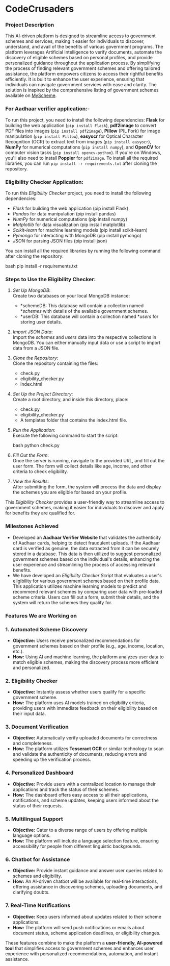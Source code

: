 # CodeCrusaders

### **Project Description**

This AI-driven platform is designed to streamline access to government schemes and services, making it easier for individuals to discover, understand, and avail of the benefits of various government programs. The platform leverages Artificial Intelligence to verify documents, automate the discovery of eligible schemes based on personal profiles, and provide personalized guidance throughout the application process. By simplifying the process of finding relevant government schemes and offering tailored assistance, the platform empowers citizens to access their rightful benefits efficiently. It is built to enhance the user experience, ensuring that individuals can navigate government services with ease and clarity. The solution is inspired by the comprehensive listing of government schemes available on [MyScheme](https://www.myscheme.gov.in/).

### For Aadhaar verifier application:-

To run this project, you need to install the following dependencies: **Flask** for building the web application (`pip install Flask`), **pdf2image** to convert PDF files into images (`pip install pdf2image`), **Pillow** (PIL Fork) for image manipulation (`pip install Pillow`), **easyocr** for Optical Character Recognition (OCR) to extract text from images (`pip install easyocr`), **NumPy** for numerical computations (`pip install numpy`), and **OpenCV** for computer vision tasks (`pip install opencv-python`). If you're on Windows, you'll also need to install **Poppler** for `pdf2image`. To install all the required libraries, you can run `pip install -r requirements.txt` after cloning the repository.

### Eligibility Checker Application:

To run this *Eligibility Checker* project, you need to install the following dependencies:  
- *Flask* for building the web application (pip install Flask)  
- *Pandas* for data manipulation (pip install pandas)  
- *NumPy* for numerical computations (pip install numpy)  
- *Matplotlib* for data visualization (pip install matplotlib)  
- *Scikit-learn* for machine learning models (pip install scikit-learn)  
- *Pymongo* for interacting with MongoDB (pip install pymongo)  
- *JSON* for parsing JSON files (pip install json)

You can install all the required libraries by running the following command after cloning the repository:

bash
pip install -r requirements.txt

### Steps to Use the Eligibility Checker:

1. *Set Up MongoDB*:  
   Create two databases on your local MongoDB instance:  
   - *schemeDB: This database will contain a collection named **schemes* with details of the available government schemes.  
   - *userDB: This database will contain a collection named **users* for storing user details.

2. *Import JSON Data*:  
   Import the *schemes* and *users* data into the respective collections in MongoDB. You can either manually input data or use a script to import data from a JSON file.

3. *Clone the Repository*:  
   Clone the repository containing the files:
   - check.py
   - eligibility_checker.py
   - index.html
   
4. *Set Up the Project Directory*:  
   Create a root directory, and inside this directory, place:
   - check.py
   - eligibility_checker.py  
   - A templates folder that contains the index.html file.

5. *Run the Application*:  
   Execute the following command to start the script:
   
   bash
   python check.py
   

6. *Fill Out the Form*:  
   Once the server is running, navigate to the provided URL, and fill out the user form. The form will collect details like age, income, and other criteria to check eligibility.

7. *View the Results*:  
   After submitting the form, the system will process the data and display the schemes you are eligible for based on your profile.

This *Eligibility Checker* provides a user-friendly way to streamline access to government schemes, making it easier for individuals to discover and apply for benefits they are qualified for.

### Milestones Achieved

- Developed an **Aadhaar Verifier Website** that validates the authenticity of Aadhaar cards, helping to detect fraudulent uploads. If the Aadhaar card is verified as genuine, the data extracted from it can be securely stored in a database. This data is then utilized to suggest personalized government schemes based on the individual's details, enhancing the user experience and streamlining the process of accessing relevant benefits.
- We have developed an *Eligibility Checker Script* that evaluates a user's eligibility for various government schemes based on their profile data. This application utilizes machine learning models to predict and recommend relevant schemes by comparing user data with pre-loaded scheme criteria. Users can fill out a form, submit their details, and the system will return the schemes they qualify for.

### Features We are Working on


### **1. Automated Scheme Discovery**
   - **Objective:** Users receive personalized recommendations for government schemes based on their profile (e.g., age, income, location, etc.).
   - **How:** Using AI and machine learning, the platform analyzes user data to match eligible schemes, making the discovery process more efficient and personalized.

### **2. Eligibility Checker**
   - **Objective:** Instantly assess whether users qualify for a specific government scheme.
   - **How:** The platform uses AI models trained on eligibility criteria, providing users with immediate feedback on their eligibility based on their input data.

### **3. Document Verification**
   - **Objective:** Automatically verify uploaded documents for correctness and completeness.
   - **How:** The platform utilizes **Tesseract OCR** or similar technology to scan and validate the authenticity of documents, reducing errors and speeding up the verification process.

### **4. Personalized Dashboard**
   - **Objective:** Provide users with a centralized location to manage their applications and track the status of their schemes.
   - **How:** The dashboard offers easy access to all their applications, notifications, and scheme updates, keeping users informed about the status of their requests.

### **5. Multilingual Support**
   - **Objective:** Cater to a diverse range of users by offering multiple language options.
   - **How:** The platform will include a language selection feature, ensuring accessibility for people from different linguistic backgrounds.

### **6. Chatbot for Assistance**
   - **Objective:** Provide instant guidance and answer user queries related to schemes and eligibility.
   - **How:** An AI-driven chatbot will be available for real-time interactions, offering assistance in discovering schemes, uploading documents, and clarifying doubts.

### **7. Real-Time Notifications**
   - **Objective:** Keep users informed about updates related to their scheme applications.
   - **How:** The platform will send push notifications or emails about document status, scheme application deadlines, or eligibility changes.

These features combine to make the platform a **user-friendly, AI-powered tool** that simplifies access to government schemes and enhances user experience with personalized recommendations, automation, and instant assistance.
